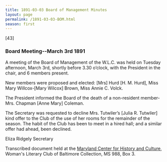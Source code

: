```yaml
---
title: 1891-03-03 Board of Management Minutes
layout: page
permalink: /1891-03-03-BOM.html
season: first
---
```

[43]

### Board Meeting--March 3rd 1891

A meeting of the Board of Management of the W.L.C. was held on Tuesday afternoon, March 3rd, shortly before 3.30 o’clock, with the President in the chair, and 6 members present.

New members were proposed and elected: [Mrs] Hurd [H. M. Hurd], Miss Mary Willcox-[Mary Wilcox] Brown, Miss Annie C. Volck.

The President informed the Board of the death of a non-resident member-Mrs. Chapman [Anne Mary] Coleman.

The Secretary was requested to decline Mrs. Tutwiler’s [Julia R. Tutwiler] kind offer to the Club of the use of her rooms for the remainder of the season. The habit of the Club has been to meet in a hired hall; and a similar offer had ahead, been declined.

Eliza Ridgely 
Secretary


Transcribed document held at the [Maryland Center for History and Culture](http://mdhs.org/), Woman's Literary Club of Baltimore Collection, MS 988, Box 3. 